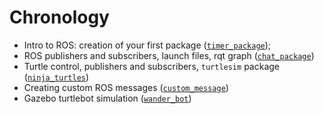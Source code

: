 # Chronology

- Intro to ROS: creation of your first package ([`timer_package`](timer_package));
- ROS publishers and subscribers, launch files, rqt graph ([`chat_package`](chat_package))
- Turtle control, publishers and subscribers, `turtlesim` package ([`ninja_turtles`](ninja_turtles))
- Creating custom ROS messages ([`custom_message`](custom_message))
- Gazebo turtlebot simulation ([`wander_bot`](wander_bot))
